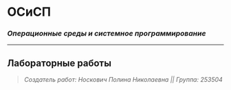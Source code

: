 # ОСиСП
### *Операционные среды и системное программирование*
---
## Лабораторные работы
> *Создатель работ: Носкович Полина Николаевна ||*
> *Группа: 253504*

